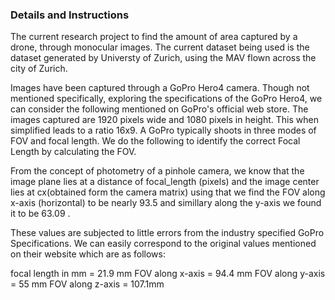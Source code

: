### Details and Instructions

The current research project to find the amount of area captured by a drone, through monocular images. The current dataset being used is the dataset generated by Universty of Zurich, using the MAV flown across the city of Zurich.

Images have been captured through a GoPro Hero4 camera. Though not mentioned specifically, exploring the specifications of the GoPro Hero4, we can consider the following mentioned on GoPro's official web store. The images captured are 1920 pixels wide and 1080 pixels in height. This when simplified leads to a ratio 16x9. A GoPro typically shoots in three modes of FOV and focal length. We do the following to identify the correct Focal Length by calculating the FOV. 

From the concept of photometry of a pinhole camera, we know that the image plane lies at a distance of focal_length (pixels) and the image center lies at cx(obtained form the camera matrix) using that we find the FOV along x-axis (horizontal) to be nearly 93.5 and simillary along the y-axis we found it to be 63.09 .

These values are subjected to little errors from the industry specified GoPro Specifications. We can easily correspond to the original values mentioned on their website which are as follows: 

focal length in mm = 21.9 mm
FOV along x-axis   = 94.4 mm
FOV along y-axis   = 55   mm
FOV along z-axis   = 107.1mm

